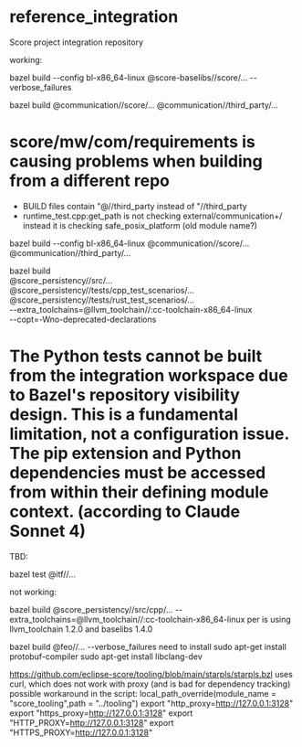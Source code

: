 # reference_integration
Score project integration repository



working:

bazel build --config bl-x86_64-linux  @score-baselibs//score/... --verbose_failures

bazel build @communication//score/... @communication//third_party/...
# score/mw/com/requirements is causing problems when building from a different repo
- BUILD files contain "@//third_party instead of "//third_party
- runtime_test.cpp:get_path is not checking external/communication+/ instead it is checking safe_posix_platform (old module name?)


bazel build --config bl-x86_64-linux @communication//score/... @communication//third_party/...

bazel build \
    @score_persistency//src/... \
    @score_persistency//tests/cpp_test_scenarios/... \
    @score_persistency//tests/rust_test_scenarios/... \
    --extra_toolchains=@llvm_toolchain//:cc-toolchain-x86_64-linux \
    --copt=-Wno-deprecated-declarations
# The Python tests cannot be built from the integration workspace due to Bazel's repository visibility design. This is a fundamental limitation, not a configuration issue. The pip extension and Python dependencies must be accessed from within their defining module context. (according to Claude Sonnet 4)

TBD:

bazel test @itf//...

not working:



bazel build @score_persistency//src/cpp/... --extra_toolchains=@llvm_toolchain//:cc-toolchain-x86_64-linux
per is using llvm_toolchain 1.2.0 and baselibs 1.4.0

bazel build @feo//... --verbose_failures
need to install
sudo apt-get install protobuf-compiler
sudo apt-get install libclang-dev

https://github.com/eclipse-score/tooling/blob/main/starpls/starpls.bzl
uses curl, which does not work with proxy (and is bad for dependency tracking)
possible workaround in the script:
    local_path_override(module_name = "score_tooling",path = "../tooling")
            export "http_proxy=http://127.0.0.1:3128"
            export "https_proxy=http://127.0.0.1:3128"
            export "HTTP_PROXY=http://127.0.0.1:3128"
            export "HTTPS_PROXY=http://127.0.0.1:3128"
